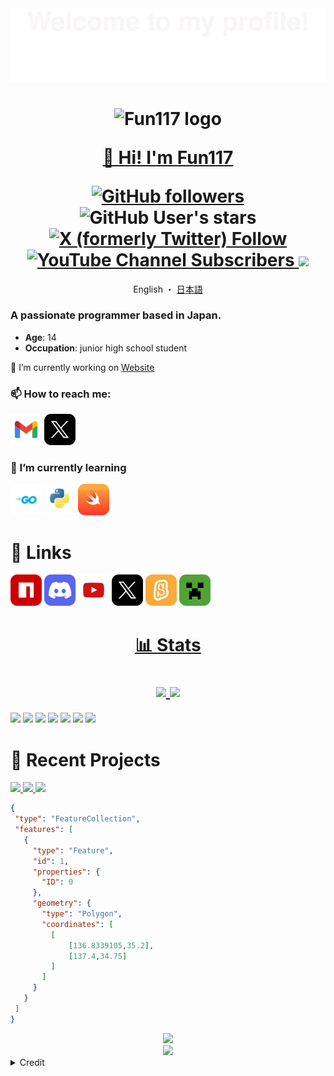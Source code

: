 [npm-img]: assets/icons/npm.png
[discord-img]: assets/icons/discord.png
[youtube-img]: assets/icons/youtube.png
[twitter-img]: assets/icons/twitter.png

[gmail-img]: assets/icons/gmail.png
[go-img]: assets/icons/go.png
[python-img]: assets/icons/python.png
[swift-img]: assets/icons/swift.png
[scratch-img]: assets/icons/scratch.png
[minecraft-img]: assets/icons/minecraft.png

<div align="center">
  <img src="assets/svg/welcome.svg" alt="Welcome"/>
</div>
<h1 align="center">
  <img src="https://avatars.githubusercontent.com/u/141471450?s=400&u=d41619c3703941f545528e6928c3e5cdf64f327e&v=4" alt="Fun117 logo" width="96px"/>
  
  [👋 Hi! I'm Fun117](https://fun117.dev)
  
  <div>
    <a href="https://github.com/Fun117?tab=followers">
      <img alt="GitHub followers" src="https://img.shields.io/github/followers/fun117">
    </a>
    <img alt="GitHub User's stars" src="https://img.shields.io/github/stars/fun117">
    <a href="https://twitter.com/Fun_117">
      <img alt="X (formerly Twitter) Follow" src="https://img.shields.io/twitter/follow/Fun_117">
    </a>
    <a href="https://www.youtube.com/channel/UCT34DhsVlYoyV8Y4c-MTTrQ">
      <img alt="YouTube Channel Subscribers" src="https://img.shields.io/youtube/channel/subscribers/UCT34DhsVlYoyV8Y4c-MTTrQ">
    </a>
    <a>
      <img src="https://komarev.com/ghpvc/?username=fun117&color=blue" />
    </a>
    <!--
    <a href="https://www.npmjs.com/package/discord-msg-ui-beta">
      <img alt="NPM Downloads" src="https://img.shields.io/npm/d18m/discord-msg-ui-beta?style=social">
    </a>
    -->
  </div>
</h1>

<div align="center">
  <a>
    English
  </a>
  ・
  <a href="./README/ja.md">
    日本語
  </a>
</div>

### A passionate programmer based in Japan.

- **Age**: 14
- **Occupation**: junior high school student

🔭 I’m currently working on [Website](https://github.com/selcold/scratch-building)


### 📫 How to reach me:

[![Email][gmail-img]](mailto:fun117.kun@gmail.com)
[![Twitter(x)][twitter-img]](https://twitter.com/Fun_117)

### 🌱 I’m currently learning

[![Go][go-img]](https://go.dev/)
[![Python][python-img]](https://www.python.org/)
[![Swift][swift-img]](https://www.swift.org/)

# 🔗 Links

[![NPM][npm-img]](https://www.npmjs.com/~fun117)
[![Discord][discord-img]](https://discord.com/users/990984460365365258)
[![Youtube][youtube-img]](https://www.youtube.com/channel/UCT34DhsVlYoyV8Y4c-MTTrQ)
[![Twitter(x)][twitter-img]](https://twitter.com/Fun_117)
[![Scratch][scratch-img]](https://scratch.mit.edu/users/Fun_117/)
[![Minecraft][minecraft-img]](https://ja.namemc.com/profile/Fun117.1)

<h1 align="center">

  [📊 Stats]()

  <div>  
    <a href="https://git.io/streak-stats">
      <picture>
        <source
          srcset="https://github-readme-streak-stats.herokuapp.com?user=Fun117&theme=github-dark-blue&"
          media="(prefers-color-scheme: dark)"
        />
        <source
          srcset="https://github-readme-streak-stats.herokuapp.com?user=Fun117"
          media="(prefers-color-scheme: light), (prefers-color-scheme: no-preference)"
        />
        <img src="https://github-readme-streak-stats.herokuapp.com?user=Fun117" />
      </picture>
    </a>
    <a href="https://github.com/ryo-ma/github-profile-trophy">
      <picture>
        <source
          srcset="https://github-profile-trophy.vercel.app/?username=fun117&theme=algolia&row=1&margin-w=20"
          media="(prefers-color-scheme: dark)"
        />
        <source
          srcset="https://github-profile-trophy.vercel.app/?username=fun117&theme=flat&row=1&margin-w=20"
          media="(prefers-color-scheme: light), (prefers-color-scheme: no-preference)"
        />
        <img src="https://github-profile-trophy.vercel.app/?username=fun117&theme=flat&row=1&margin-w=20" />
      </picture>
    </a>
  </div>
</h1>

<p align="left"> 
  <picture>
    <source
      srcset="https://github-readme-stats.vercel.app/api?username=fun117&show_icons=true&theme=github_dark"
      media="(prefers-color-scheme: dark)"
    />
    <source
      srcset="https://github-readme-stats.vercel.app/api?username=fun117&show_icons=true"
      media="(prefers-color-scheme: light), (prefers-color-scheme: no-preference)"
    />
    <img src="https://github-readme-stats.vercel.app/api?username=fun117&show_icons=true" />
  </picture>

  <picture>
    <source
      srcset="https://github-readme-stats.vercel.app/api/top-langs?username=fun117&layout=donut&theme=github_dark"
      media="(prefers-color-scheme: dark)"
    />
    <source
      srcset="https://github-readme-stats.vercel.app/api/top-langs?username=fun117&layout=donut"
      media="(prefers-color-scheme: light), (prefers-color-scheme: no-preference)"
    />
    <img src="https://github-readme-stats.vercel.app/api/top-langs?username=fun117&layout=donut" />
  </picture>

  <picture>
    <source
      srcset="https://github-profile-summary-cards.vercel.app/api/cards/profile-details?username=fun117&theme=github_dark"
      media="(prefers-color-scheme: dark)"
    />
    <source
      srcset="https://github-profile-summary-cards.vercel.app/api/cards/profile-details?username=fun117"
      media="(prefers-color-scheme: light), (prefers-color-scheme: no-preference)"
    />
    <img src="https://github-profile-summary-cards.vercel.app/api/cards/profile-details?username=fun117" />
  </picture>

  <picture>
    <source
      srcset="https://github-profile-summary-cards.vercel.app/api/cards/repos-per-language?username=fun117&theme=github_dark"
      media="(prefers-color-scheme: dark)"
    />
    <source
      srcset="https://github-profile-summary-cards.vercel.app/api/cards/repos-per-language?username=fun117"
      media="(prefers-color-scheme: light), (prefers-color-scheme: no-preference)"
    />
    <img src="https://github-profile-summary-cards.vercel.app/api/cards/repos-per-language?username=fun117" />
  </picture>

  <picture>
    <source
      srcset="https://github-profile-summary-cards.vercel.app/api/cards/most-commit-language?username=fun117&theme=github_dark"
      media="(prefers-color-scheme: dark)"
    />
    <source
      srcset="https://github-profile-summary-cards.vercel.app/api/cards/most-commit-language?username=fun117"
      media="(prefers-color-scheme: light), (prefers-color-scheme: no-preference)"
    />
    <img src="https://github-profile-summary-cards.vercel.app/api/cards/most-commit-language?username=fun117" />
  </picture>

  <picture>
    <source
      srcset="https://github-profile-summary-cards.vercel.app/api/cards/stats?username=fun117&theme=github_dark"
      media="(prefers-color-scheme: dark)"
    />
    <source
      srcset="https://github-profile-summary-cards.vercel.app/api/cards/stats?username=fun117"
      media="(prefers-color-scheme: light), (prefers-color-scheme: no-preference)"
    />
    <img src="https://github-profile-summary-cards.vercel.app/api/cards/stats?username=fun117" />
  </picture>

  <picture>
    <source
      srcset="https://github-profile-summary-cards.vercel.app/api/cards/productive-time?username=fun117&utcOffset=9&theme=github_dark"
      media="(prefers-color-scheme: dark)"
    />
    <source
      srcset="https://github-profile-summary-cards.vercel.app/api/cards/productive-time?username=fun117&utcOffset=9"
      media="(prefers-color-scheme: light), (prefers-color-scheme: no-preference)"
    />
    <img src="https://github-profile-summary-cards.vercel.app/api/cards/productive-time?username=fun117&utcOffset=9" />
  </picture>

  <!--
  <picture>
    <source
      srcset="https://github-readme-stats.vercel.app/api/wakatime?username=fun117&theme=github_dark"
      media="(prefers-color-scheme: dark)"
    />
    <source
      srcset="https://github-readme-stats.vercel.app/api/wakatime?username=fun117"
      media="(prefers-color-scheme: light), (prefers-color-scheme: no-preference)"
    />
    <img src="https://github-readme-stats.vercel.app/api/wakatime?username=fun117" />
  </picture>
  -->
</p>

# 🚀 Recent Projects

<p align="left">
  <a href="https://github.com/Fun117/nextjs-base-template">
    <picture>
      <source
        srcset="https://github-readme-stats.vercel.app/api/pin/?username=fun117&repo=nextjs-base-template&theme=github_dark"
        media="(prefers-color-scheme: dark)"
      />
      <source
        srcset="https://github-readme-stats.vercel.app/api/pin/?username=fun117&repo=nextjs-base-template"
        media="(prefers-color-scheme: light), (prefers-color-scheme: no-preference)"
      />
      <img src="https://github-readme-stats.vercel.app/api/pin/?username=fun117&repo=nextjs-base-template" />
    </picture>
  </a>
  
  <a href="https://github.com/selcold/scratch-building">
    <picture>
      <source
        srcset="https://github-readme-stats.vercel.app/api/pin/?username=selcold&repo=scratch-building&theme=github_dark"
        media="(prefers-color-scheme: dark)"
      />
      <source
        srcset="https://github-readme-stats.vercel.app/api/pin/?username=selcold&repo=scratch-building"
        media="(prefers-color-scheme: light), (prefers-color-scheme: no-preference)"
      />
      <img src="https://github-readme-stats.vercel.app/api/pin/?username=selcold&repo=scratch-building" />
    </picture>
  </a>

  <a href="https://github.com/Fun117/scratch-auth-react">
    <picture>
      <source
        srcset="https://github-readme-stats.vercel.app/api/pin/?username=fun117&repo=scratch-auth-react&theme=github_dark"
        media="(prefers-color-scheme: dark)"
      />
      <source
        srcset="https://github-readme-stats.vercel.app/api/pin/?username=fun117&repo=scratch-auth-react"
        media="(prefers-color-scheme: light), (prefers-color-scheme: no-preference)"
      />
      <img src="https://github-readme-stats.vercel.app/api/pin/?username=fun117&repo=scratch-auth-react" />
    </picture>
  </a>
</p>

<!-- Japan, Aichi - My Home-->
```geojson
{
 "type": "FeatureCollection",
 "features": [
   {
     "type": "Feature",
     "id": 1,
     "properties": {
       "ID": 0
     },
     "geometry": {
       "type": "Polygon",
       "coordinates": [
         [
             [136.8339105,35.2],
             [137.4,34.75]
         ]
       ]
     }
   }
 ]
}
```

<div align="center">
  <img src="https://profile-counter.glitch.me/fun117/count.svg" />
</div>
<div align="center">
  <img src="https://komarev.com/ghpvc/?username=fun117&color=blue" />
</div>

<details>
  <summary>Credit</summary>
  <div>
    <a href="https://github.com/BEPb/">BEPb</a>
  </div>
</details>
